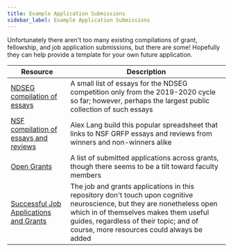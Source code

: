```yaml
---
title: Example Application Submissions
sidebar_label: Example Application Submissions
---
```


Unfortunately there aren't too many existing compilations of grant, fellowship, and job application submissions, but there are some! Hopefully they can help provide a template for your own future application.

| Resource | Description |
|----------|-------------|
| [NDSEG compilation of essays](https://drive.google.com/drive/folders/1Ut7fWlFrpmuyZOaqsca_-zxcPE2KSub-) | A small list of essays for the NDSEG competition only from the 2019-2020 cycle so far; however, perhaps the largest public collection of such essays |
| [NSF compilation of essays and reviews](https://www.alexhunterlang.com/nsf-fellowship#h.p_ID_272) | Alex Lang build this popular spreadsheet that links to NSF GRFP essays and reviews from winners and non-winners alike |
| [Open Grants](https://www.ogrants.org/) | A list of submitted applications across grants, though there seems to be a tilt toward faculty members |
| [Successful Job Applications and Grants](https://github.com/RILAB/statements) | The job and grants applications in this repository don't touch upon cognitive neuroscience, but they are nonetheless open which in of themselves makes them useful guides, regardless of their topic; and of course, more resources could always be added |
